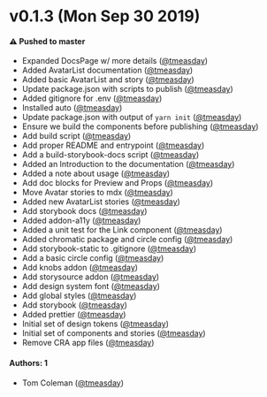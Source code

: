 # v0.1.3 (Mon Sep 30 2019)

#### ⚠️  Pushed to master

- Expanded DocsPage w/ more details  ([@tmeasday](https://github.com/tmeasday))
- Added AvatarList documentation  ([@tmeasday](https://github.com/tmeasday))
- Added basic AvatarList and story  ([@tmeasday](https://github.com/tmeasday))
- Update package.json with scripts to publish  ([@tmeasday](https://github.com/tmeasday))
- Added gitignore for .env  ([@tmeasday](https://github.com/tmeasday))
- Installed auto  ([@tmeasday](https://github.com/tmeasday))
- Update package.json with output of `yarn init`  ([@tmeasday](https://github.com/tmeasday))
- Ensure we build the components before publishing  ([@tmeasday](https://github.com/tmeasday))
- Add build script  ([@tmeasday](https://github.com/tmeasday))
- Add proper README and entrypoint  ([@tmeasday](https://github.com/tmeasday))
- Add a build-storybook-docs script  ([@tmeasday](https://github.com/tmeasday))
- Added an Introduction to the documentation  ([@tmeasday](https://github.com/tmeasday))
- Added a note about usage  ([@tmeasday](https://github.com/tmeasday))
- Add doc blocks for Preview and Props  ([@tmeasday](https://github.com/tmeasday))
- Move Avatar stories to mdx  ([@tmeasday](https://github.com/tmeasday))
- Added new AvatarList stories  ([@tmeasday](https://github.com/tmeasday))
- Add storybook docs  ([@tmeasday](https://github.com/tmeasday))
- Added addon-a11y  ([@tmeasday](https://github.com/tmeasday))
- Added a unit test for the Link component  ([@tmeasday](https://github.com/tmeasday))
- Added chromatic package and circle config  ([@tmeasday](https://github.com/tmeasday))
- Add storybook-static to .gitignore  ([@tmeasday](https://github.com/tmeasday))
- Add a basic circle config  ([@tmeasday](https://github.com/tmeasday))
- Add knobs addon  ([@tmeasday](https://github.com/tmeasday))
- Add storysource addon  ([@tmeasday](https://github.com/tmeasday))
- Add design system font  ([@tmeasday](https://github.com/tmeasday))
- Add global styles  ([@tmeasday](https://github.com/tmeasday))
- Add storybook  ([@tmeasday](https://github.com/tmeasday))
- Added prettier  ([@tmeasday](https://github.com/tmeasday))
- Initial set of design tokens  ([@tmeasday](https://github.com/tmeasday))
- Initial set of components and stories  ([@tmeasday](https://github.com/tmeasday))
- Remove CRA app files  ([@tmeasday](https://github.com/tmeasday))

#### Authors: 1

- Tom Coleman ([@tmeasday](https://github.com/tmeasday))
